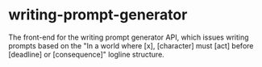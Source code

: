 # writing-prompt-generator

The front-end for the writing prompt generator API, which issues writing prompts based on the "In a world where [x], [character] must [act] before [deadline] or [consequence]" logline structure.